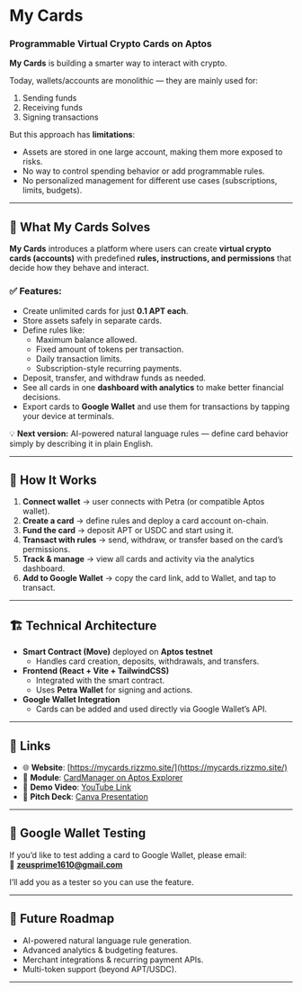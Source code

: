 # My Cards

### Programmable Virtual Crypto Cards on Aptos

**My Cards** is building a smarter way to interact with crypto.  

Today, wallets/accounts are monolithic — they are mainly used for:  
1. Sending funds  
2. Receiving funds  
3. Signing transactions  

But this approach has **limitations**:  
- Assets are stored in one large account, making them more exposed to risks.  
- No way to control spending behavior or add programmable rules.  
- No personalized management for different use cases (subscriptions, limits, budgets).  

---

## 🌟 What My Cards Solves

**My Cards** introduces a platform where users can create **virtual crypto cards (accounts)** with predefined **rules, instructions, and permissions** that decide how they behave and interact.  

### ✅ Features:
- Create unlimited cards for just **0.1 APT each**.  
- Store assets safely in separate cards.  
- Define rules like:  
  - Maximum balance allowed.  
  - Fixed amount of tokens per transaction.  
  - Daily transaction limits.  
  - Subscription-style recurring payments.  
- Deposit, transfer, and withdraw funds as needed.  
- See all cards in one **dashboard with analytics** to make better financial decisions.  
- Export cards to **Google Wallet** and use them for transactions by tapping your device at terminals.  

💡 **Next version:** AI-powered natural language rules — define card behavior simply by describing it in plain English.

---

## 🔧 How It Works

1. **Connect wallet** → user connects with Petra (or compatible Aptos wallet).  
2. **Create a card** → define rules and deploy a card account on-chain.  
3. **Fund the card** → deposit APT or USDC and start using it.  
4. **Transact with rules** → send, withdraw, or transfer based on the card’s permissions.  
5. **Track & manage** → view all cards and activity via the analytics dashboard.  
6. **Add to Google Wallet** → copy the card link, add to Wallet, and tap to transact.  

---

## 🏗 Technical Architecture

- **Smart Contract (Move)** deployed on **Aptos testnet**  
  - Handles card creation, deposits, withdrawals, and transfers.  
- **Frontend (React + Vite + TailwindCSS)**  
  - Integrated with the smart contract.  
  - Uses **Petra Wallet** for signing and actions.  
- **Google Wallet Integration**  
  - Cards can be added and used directly via Google Wallet’s API.  

---

## 🔗 Links

- 🌐 **Website**: [https://mycards.rizzmo.site/](https://mycards.rizzmo.site/)  
- 📜 **Module**: [CardManager on Aptos Explorer](https://explorer.aptoslabs.com/account/0xa4ad32f3a9215c61bc69b26b859b9de9b997b3fd5bbd15fc735aa47e0d91aa87/modules/view/CardManager/get_balance?network=testnet)  
- 🎥 **Demo Video**: [YouTube Link](https://youtu.be/Qfddzt26-_E)  
- 📑 **Pitch Deck**: [Canva Presentation](https://www.canva.com/design/DAGz9fn9ahI/bTrN1np6l5zF_8TUvSGIwg/view?utm_content=DAGz9fn9ahI&utm_campaign=designshare&utm_medium=link2&utm_source=uniquelinks&utlId=h006b46fc56)  

---

## 🧪 Google Wallet Testing

If you’d like to test adding a card to Google Wallet, please email:  
📧 **zeusprime1610@gmail.com**  

I’ll add you as a tester so you can use the feature.

---

## 🚀 Future Roadmap

- AI-powered natural language rule generation.  
- Advanced analytics & budgeting features.  
- Merchant integrations & recurring payment APIs.  
- Multi-token support (beyond APT/USDC).  

---
